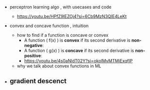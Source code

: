 - perceptron learning algo , with usecases and code
    - https://youtu.be/HPfZ9lEZOj4?si=6Cb9MzN3QIE4LeKt

- convex and concave function , intuition
    - how to find if a function is concave or convex
        - A function \( f(x) \) is **convex** if its second derivative is **non-negative**:  
        - A function \( g(x) \) is **concave** if its second derivative is **non-positive**:  
        - https://youtu.be/4s0aNldT02Y?si=okolMvMTMiExqfIP
    - why we talk about convex functions in ML
- gradient descenct
    - 